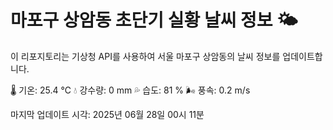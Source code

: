 
# 마포구 상암동 초단기 실황 날씨 정보 🌤️

이 리포지토리는 기상청 API를 사용하여 서울 마포구 상암동의 날씨 정보를 업데이트합니다. 

🌡️ 기온: 25.4 ℃
💧 강수량: 0 mm
💦 습도: 81 %
🌬️ 풍속: 0.2 m/s

마지막 업데이트 시각: 2025년 06월 28일 00시 11분    
